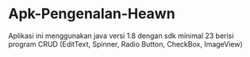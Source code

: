 # Apk-Pengenalan-Heawn
Aplikasi ini menggunakan java versi 1.8 dengan sdk minimal 23 berisi program CRUD (EditText, Spinner, Radio Button, CheckBox, ImageView)
